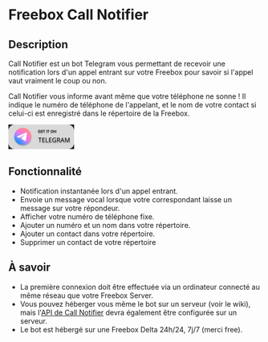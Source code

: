 # Freebox Call Notifier

## Description

Call Notifier est un bot Telegram vous permettant de recevoir une notification lors d'un appel entrant sur votre Freebox pour savoir si l'appel vaut vraiment le coup ou non.

Call Notifier vous informe avant même que votre téléphone ne sonne ! Il indique le numéro de téléphone de l'appelant, et le nom de votre contact si celui-ci est enregistré dans le répertoire de la Freebox.

<a href="https://t.me/freebox_call_notifier_bot"> <img src="on-telegram.png"> </a>


## Fonctionnalité

- Notification instantanée lors d'un appel entrant.
- Envoie un message vocal lorsque votre correspondant laisse un message sur votre répondeur.
- Afficher votre numéro de téléphone fixe.
- Ajouter un numéro et un nom dans votre répertoire.
- Ajouter un contact dans votre répertoire.
- Supprimer un contact de votre répertoire

## À savoir

- La première connexion doit être effectuée via un ordinateur connecté au même réseau que votre Freebox Server.
- Vous pouvez héberger vous même le bot sur un serveur (voir le wiki), mais l'[API de Call Notifier](https://github.com/Freebox-Tools/api-notifier) devra également être configurée sur un serveur.
- Le bot est hébergé sur une Freebox Delta 24h/24, 7j/7 (merci free).
